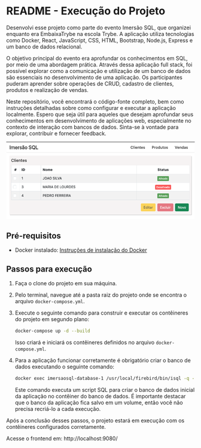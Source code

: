 # README - Execução do Projeto

Desenvolvi esse projeto como parte do evento Imersão SQL, que organizei enquanto era EmbaixaTrybe na escola Trybe. A aplicação utiliza tecnologias como Docker, React, JavaScript, CSS, HTML, Bootstrap, Node.js, Express e um banco de dados relacional.

O objetivo principal do evento era aprofundar os conhecimentos em SQL, por meio de uma abordagem prática. Através dessa aplicação full stack, foi possível explorar como a comunicação e utilização de um banco de dados são essenciais no desenvolvimento de uma aplicação. Os participantes puderam aprender sobre operações de CRUD, cadastro de clientes, produtos e realização de vendas.

Neste repositório, você encontrará o código-fonte completo, bem como instruções detalhadas sobre como configurar e executar a aplicação localmente. Espero que seja útil para aqueles que desejam aprofundar seus conhecimentos em desenvolvimento de aplicações web, especialmente no contexto de interação com bancos de dados. Sinta-se à vontade para explorar, contribuir e fornecer feedback.

![Screenshot of project operation](cover.png)

## Pré-requisitos

- Docker instalado: [Instruções de instalação do Docker](https://docs.docker.com/get-docker/)

## Passos para execução

1. Faça o clone do projeto em sua máquina.
2. Pelo terminal, navegue até a pasta raiz do projeto onde se encontra o arquivo `docker-compose.yml`.
3. Execute o seguinte comando para construir e executar os contêineres do projeto em segundo plano:

   ```bash
   docker-compose up -d --build
   ```

   Isso criará e iniciará os contêineres definidos no arquivo `docker-compose.yml`.

4. Para a aplicação funcionar corretamente é obrigatório criar o banco de dados executando o seguinte comando:

   ```bash
   docker exec imersaosql-database-1 /usr/local/firebird/bin/isql -q -i /tmp/criar_banco.sql
   ```

   Este comando executa um script SQL para criar o banco de dados inicial da aplicação no contêiner do banco de dados. É importante destacar que o banco da aplicação fica salvo em um volume, então você não precisa recriá-lo a cada execução.

Após a conclusão desses passos, o projeto estará em execução com os contêineres configurados corretamente.

Acesse o frontend em: http://localhost:9080/
